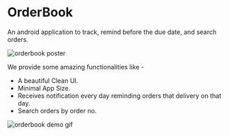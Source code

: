 # OrderBook

An android application to track, remind before the due date, and search orders.

![orderbook poster](https://github.com/ziyadrahman/orderbook/blob/master/screenshots/orderbook.png)


We provide some amazing functionalities like -
 - A beautiful Clean UI.
 - Minimal App Size.
 - Receives notification every day reminding orders that delivery on that day.
 - Search orders by order no.

![orderbook demo gif](https://github.com/ziyadrahman/orderbook/blob/master/screenshots/orderbook.gif)

